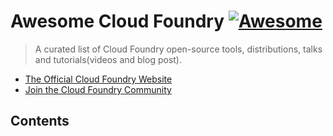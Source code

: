# Awesome Cloud Foundry [![Awesome](https://awesome.re/badge.svg)](https://github.com/sindresorhus/awesome)

> A curated list of Cloud Foundry open-source tools, distributions, talks and tutorials(videos and blog post).


- [The Official Cloud Foundry Website](https://cloudfoundry.org)
- [Join the Cloud Foundry Community](https://slack.cloudfoundry.org)


## Contents
